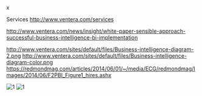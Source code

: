 x

Services
http://www.ventera.com/services

http://www.ventera.com/news/insight/white-paper-sensible-approach-successful-business-intelligence-bi-implementation

http://www.ventera.com/sites/default/files/Business-intelligence-diagram-2.png
http://www.ventera.com/sites/default/files/Business-intelligence-diagram-color.png
https://redmondmag.com/articles/2014/06/01/~/media/ECG/redmondmag/Images/2014/06/F2PBI_Figure1_hires.ashx

![1](http://www.lucidtechsol.com/wp-content/uploads/2014/11/Lucid-Dashboard-Framework1.jpg)
![1](https://image.slidesharecdn.com/customersegmentationapproach-130822222026-phpapp01/95/customer-segmentation-approach-3-638.jpg?cb=1387987157)
